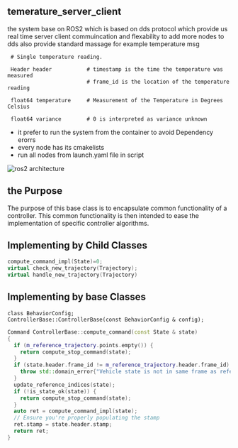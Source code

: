 ## temerature_server_client

the system base on ROS2 which is based on dds protocol 
which provide us real time server client commuincation and flexability to add more nodes to dds
also provide standard massage for example temperature msg

```
 # Single temperature reading.

 Header header           # timestamp is the time the temperature was measured
                         # frame_id is the location of the temperature reading

 float64 temperature     # Measurement of the Temperature in Degrees Celsius

 float64 variance        # 0 is interpreted as variance unknown
```

- it prefer to run the system from the container to avoid Dependency erorrs
- every node has its cmakelists
- run all nodes from launch.yaml file in script


![ros2 architecture ](https://automaticaddison.com/wp-content/uploads/2021/11/ros-architecture.jpg)

## the Purpose

The purpose of this base class is to encapsulate common functionality of a controller.
This common functionality is then intended to ease the implementation of specific controller
algorithms.

## Implementing by Child Classes

```c++
compute_command_impl(State)=0;
virtual check_new_trajectory(Trajectory);
virtual handle_new_trajectory(Trajectory)

```

## Implementing by base Classes

```
class BehaviorConfig;
ControllerBase::ControllerBase(const BehaviorConfig & config);
```

```c++
Command ControllerBase::compute_command(const State & state)
{
  if (m_reference_trajectory.points.empty()) {
    return compute_stop_command(state);
  }
  if (state.header.frame_id != m_reference_trajectory.header.frame_id) {
    throw std::domain_error{"Vehicle state is not in same frame as reference trajectory"};
  }
  update_reference_indices(state);
  if (!is_state_ok(state)) {
    return compute_stop_command(state);
  }
  auto ret = compute_command_impl(state);
  // Ensure you're properly populating the stamp
  ret.stamp = state.header.stamp;
  return ret;
}


